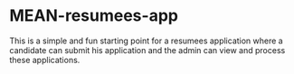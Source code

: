 # MEAN-resumees-app
This is a simple and fun starting point for a resumees application where a candidate can submit his application and the admin can view and process these applications.
